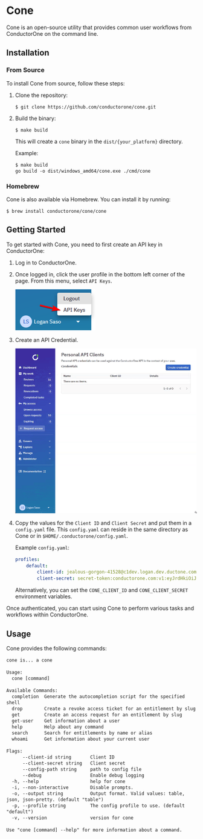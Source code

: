 # Cone

Cone is an open-source utility that provides common user workflows from ConductorOne on the command line.

## Installation

### From Source

To install Cone from source, follow these steps:

1. Clone the repository:

   ```shell
   $ git clone https://github.com/conductorone/cone.git
   ```

2. Build the binary:

   ```shell
   $ make build
   ```

   This will create a `cone` binary in the `dist/{your_platform}` directory.

   Example:
   ```shell
   $ make build
   go build -o dist/windows_amd64/cone.exe ./cmd/cone
   ```

### Homebrew

Cone is also available via Homebrew. You can install it by running:

```shell
$ brew install conductorone/cone/cone
```

## Getting Started

To get started with Cone, you need to first create an API key in ConductorOne:

1. Log in to ConductorOne.
2. Once logged in, click the user profile in the bottom left corner of the page. From this menu, select `API Keys`.

   ![API Keys](./docs/images/api-keys.png)

3. Create an API Credential.

   ![API Credential](./docs/images/api-credential.gif)

4. Copy the values for the `Client ID` and `Client Secret` and put them in a `config.yaml` file. This `config.yaml` can reside in the same directory as Cone or in `$HOME/.conductorone/config.yaml`.

   Example `config.yaml`:

   ```yaml
   profiles:
       default:
           client-id: jealous-gorgon-41528@c1dev.logan.dev.ductone.com/pcc
           client-secret: secret-token:conductorone.com:v1:eyJrdHkiOiJPS1AiLCJjcnYiOiJFZDI1NTE5IiwieCI6IkJ5ek9xbk5zOTFyQUxJTmc5blRvNV9oNVV3WDZNZXByU09za3VhamVIX28iLCJkIjoiQ0ZCVmR2U0dmMHhqOXNiUDZ4eW1xZ2RoSVRpN2doNldtaW9ZUTAzVEcxOCJ9
   ```

   Alternatively, you can set the `CONE_CLIENT_ID` and `CONE_CLIENT_SECRET` environment variables.

Once authenticated, you can start using Cone to perform various tasks and workflows within ConductorOne.

## Usage

Cone provides the following commands:

```shell
cone is... a cone

Usage:
  cone [command]

Available Commands:
  completion  Generate the autocompletion script for the specified shell
  drop        Create a revoke access ticket for an entitlement by slug
  get         Create an access request for an entitlement by slug
  get-user    Get information about a user
  help        Help about any command
  search      Search for entitlements by name or alias
  whoami      Get information about your current user

Flags:
      --client-id string       Client ID
      --client-secret string   Client secret
      --config-path string     path to config file
      --debug                  Enable debug logging
  -h, --help                   help for cone
  -i, --non-interactive        Disable prompts.
  -o, --output string          Output format. Valid values: table, json, json-pretty. (default "table")
  -p, --profile string         The config profile to use. (default "default")
  -v, --version                version for cone

Use "cone [command] --help" for more information about a command.
```